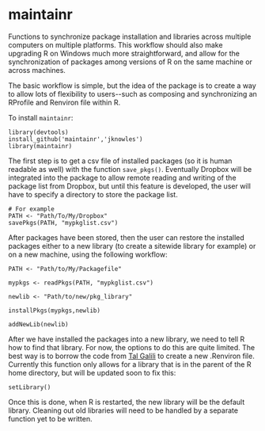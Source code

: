 maintainr
=========

Functions to synchronize package installation and libraries across multiple computers on multiple platforms. This workflow should also make upgrading R on Windows much more straightforward, and allow for the synchronization of packages among versions of R on the same machine or across machines.

The basic workflow is simple, but the idea of the package is to create a way to allow lots of flexibility to users--such as composing and synchronizing an RProfile and Renviron file within R. 

To install `maintainr`: 

```
library(devtools)
install_github('maintainr','jknowles')
library(maintainr)
```

The first step is to get a csv file of installed packages (so it is human readable as well) with the function `save_pkgs()`. Eventually Dropbox will be integrated into the package to allow remote reading and writing of the package list from Dropbox, but until this feature is developed, the user will have to specify a directory to store the package list. 

```
# For example
PATH <- "Path/To/My/Dropbox"
savePkgs(PATH, "mypkglist.csv")
```

After packages have been stored, then the user can restore the installed packages either to a new library (to create a sitewide library for example) or on a new machine, using the following workflow:

```
PATH <- "Path/to/My/Packagefile"

mypkgs <- readPkgs(PATH, "mypkglist.csv")

newlib <- "Path/to/new/pkg_library"

installPkgs(mypkgs,newlib)

addNewLib(newlib)

```

After we have installed the packages into a new library, we need to tell R how to find that library. For now, the options to do this are quite limited. The best way is to borrow the code from [Tal Galili](http://stackoverflow.com/questions/1401904/painless-way-to-install-a-new-version-of-r-on-windows) to create a new .Renviron file. Currently this function only allows for a library that is in the parent of the R home directory, but will be updated soon to fix this:

```
setLibrary()

```

Once this is done, when R is restarted, the new library will be the default library. Cleaning out old libraries will need to be handled by a separate function yet to be written. 


